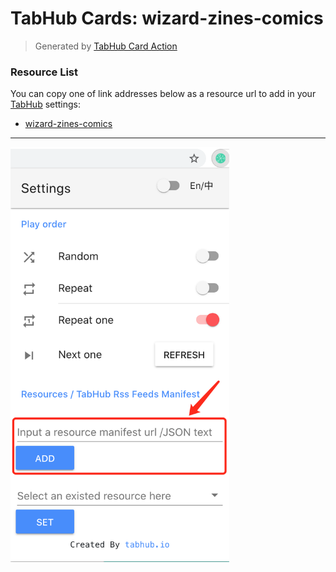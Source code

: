 # TabHub Cards: wizard-zines-comics

> Generated by [TabHub Card Action](https://github.com/tabhub/tabhub-card-action)

### Resource List


You can copy one of link addresses below as a resource url to add in your [TabHub](https://tabhub.io) settings:


 - [wizard-zines-comics](https://raw.githubusercontent.com/tabhub/wizard-zines-comics/main/manifest.json)

---


<img src=https://raw.githubusercontent.com/image-store/github/master/add-tabhub-resource-url.png width=350>

